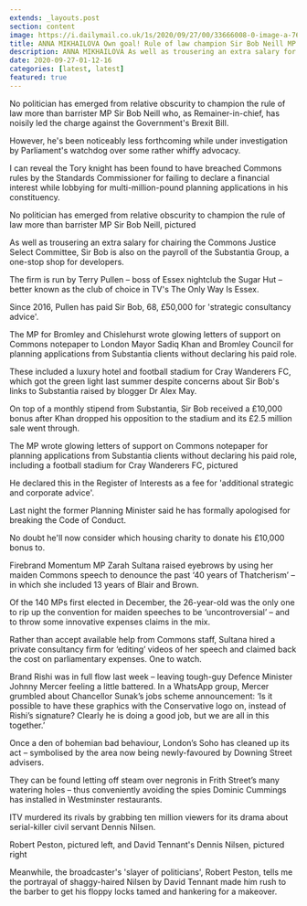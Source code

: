 ```yaml
---
extends: _layouts.post
section: content
image: https://i.dailymail.co.uk/1s/2020/09/27/00/33666008-0-image-a-76_1601163996353.jpg 
title: ANNA MIKHAILOVA Own goal! Rule of law champion Sir Bob Neill MP breaches Commons rules 
description: ANNA MIKHAILOVA As well as trousering an extra salary for chairing the Commons Justice Select Committee, the Tory knight is also on the payroll of the Substantia Group, a one-stop shop for developers. 
date: 2020-09-27-01-12-16 
categories: [latest, latest] 
featured: true 
--- 
```

No politician has emerged from relative obscurity to champion the rule of law more than barrister MP Sir Bob Neill who, as Remainer-in-chief, has noisily led the charge against the Government's Brexit Bill.

However, he's been noticeably less forthcoming while under investigation by Parliament's watchdog over some rather whiffy advocacy.

I can reveal the Tory knight has been found to have breached Commons rules by the Standards Commissioner for failing to declare a financial interest while lobbying for multi-million-pound planning applications in his constituency.

No politician has emerged from relative obscurity to champion the rule of law more than barrister MP Sir Bob Neill, pictured

As well as trousering an extra salary for chairing the Commons Justice Select Committee, Sir Bob is also on the payroll of the Substantia Group, a one-stop shop for developers. 

The firm is run by Terry Pullen – boss of Essex nightclub the Sugar Hut – better known as the club of choice in TV's The Only Way Is Essex. 

Since 2016, Pullen has paid Sir Bob, 68, £50,000 for 'strategic consultancy advice'.

The MP for Bromley and Chislehurst wrote glowing letters of support on Commons notepaper to London Mayor Sadiq Khan and Bromley Council for planning applications from Substantia clients without declaring his paid role.

These included a luxury hotel and football stadium for Cray Wanderers FC, which got the green light last summer despite concerns about Sir Bob's links to Substantia raised by blogger Dr Alex May.

On top of a monthly stipend from Substantia, Sir Bob received a £10,000 bonus after Khan dropped his opposition to the stadium and its £2.5 million sale went through. 

The MP wrote glowing letters of support on Commons notepaper for planning applications from Substantia clients without declaring his paid role, including a football stadium for Cray Wanderers FC, pictured

He declared this in the Register of Interests as a fee for 'additional strategic and corporate advice'.

Last night the former Planning Minister said he has formally apologised for breaking the Code of Conduct. 

No doubt he'll now consider which housing charity to donate his £10,000 bonus to.

Firebrand Momentum MP Zarah Sultana raised eyebrows by using her maiden Commons speech to denounce the past ‘40 years of Thatcherism’ – in which she included 13 years of Blair and Brown.

Of the 140 MPs first elected in December, the 26-year-old was the only one to rip up the convention for maiden speeches to be ‘uncontroversial’ – and to throw some innovative expenses claims in the mix.

Rather than accept available help from Commons staff, Sultana hired a private consultancy firm for ‘editing’ videos of her speech and claimed back the cost on parliamentary expenses. One to watch.

Brand Rishi was in full flow last week – leaving tough-guy Defence Minister Johnny Mercer feeling a little battered. In a WhatsApp group, Mercer grumbled about Chancellor Sunak’s jobs scheme announcement: ‘Is it possible to have these graphics with the Conservative logo on, instead of Rishi’s signature? Clearly he is doing a good job, but we are all in this together.’

Once a den of bohemian bad behaviour, London’s Soho has cleaned up its act – symbolised by the area now being newly-favoured by Downing Street advisers. 

They can be found letting off steam over negronis in Frith Street’s many watering holes – thus conveniently avoiding the spies Dominic Cummings has installed in Westminster restaurants. 

ITV murdered its rivals by grabbing ten million viewers for its drama about serial-killer civil servant Dennis Nilsen. 

Robert Peston, pictured left, and David Tennant's Dennis Nilsen, pictured right

Meanwhile, the broadcaster's 'slayer of politicians', Robert Peston, tells me the portrayal of shaggy-haired Nilsen by David Tennant made him rush to the barber to get his floppy locks tamed and hankering for a makeover. 

